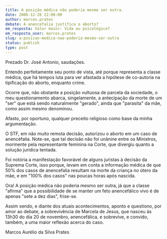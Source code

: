 ```yaml
---
title: A posição médica não poderia mesmo ser outra.
date: 2006-12-26 22:00:00
author: marcos.prates
debate: A anencefalia justifica o aborto? 
em_resposta: Valor maior: Vida ou psicológico?
em_resposta_user: marcos.prates
slug: a-posicao-medica-nao-poderia-mesmo-ser-outra
status: publish 
type: post
---
```


Prezado Dr. José Antonio, saudações.  

Entendo perfeitamente seu ponto de vista, até porque representa a classe médica, que há tempos luta para ver afastada a hipótese de co-autoria na tipificação do aborto, enquanto crime.  

Ocorre que, não obstante a posição vultuosa de parcela da sociedade, o meu questionamento abarca, singelamente, a antecipação da morte de um "ser" que está sendo naturalmente "gerado", ainda que "parasita" da mãe, como assim mesmo denominou.  

Afasto, por oportuno, qualquer preceito religioso como base da minha argumentação.  

O STF, em não muito remota decisão, autorizou o aborto em um caso de anencéfalia. Note-se, que tal decisão não foi unânine entre os Ministros, mormente pela representante feminina na Corte, que divergiu quanto a solução jurídica tentada.  

Foi notória a manifestação favorável de alguns juristas à decisão da Suprema Corte, isso porque, levam em conta a informação médica de que 50% dos casos de anencefalia resultam na morte da criança no útero da mãe, e em "100% dos casos" nas poucas horas após nascida.  

Ora! A posição médica não poderia mesmo ser outra, já que a classe "afirma" que a possibilidade de se manter um feto anencefálico vivo é de apenas "sete a dez dias", frise-se.  

Assim sendo, e diante dos atuais acontecimentos, aponto e questiono, por amor ao debate, a sobrevivência de Marcela de Jesus, que nasceu às 13h30 do dia 20 de novembro, anencefálica, e sobrevive, e convido, também, a uma maior reflexão acerca do caso.  

Marcos Aurélio da Silva Prates

